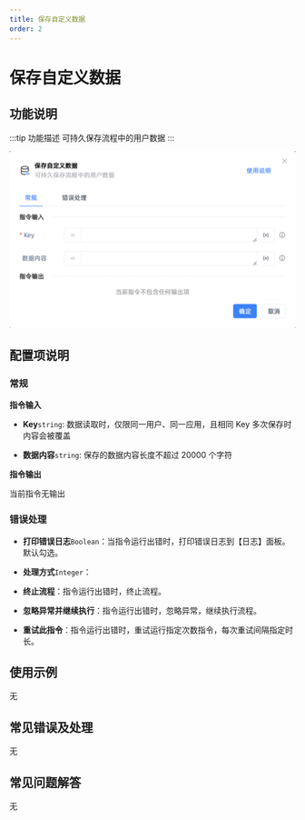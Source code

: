 ```yaml
---
title: 保存自定义数据
order: 2
---
```


# 保存自定义数据

## 功能说明

:::tip 功能描述
可持久保存流程中的用户数据
:::

![保存自定义数据](../../assets/保存自定义数据_command.png)

## 配置项说明

### 常规

**指令输入**

- **Key**`string`: 数据读取时，仅限同一用户、同一应用，且相同 Key 多次保存时内容会被覆盖

- **数据内容**`string`: 保存的数据内容长度不超过 20000 个字符


**指令输出**

当前指令无输出

### 错误处理

- **打印错误日志**`Boolean`：当指令运行出错时，打印错误日志到【日志】面板。默认勾选。

- **处理方式**`Integer`：

 - **终止流程**：指令运行出错时，终止流程。

 - **忽略异常并继续执行**：指令运行出错时，忽略异常，继续执行流程。

 - **重试此指令**：指令运行出错时，重试运行指定次数指令，每次重试间隔指定时长。

## 使用示例
无

## 常见错误及处理

无

## 常见问题解答

无

